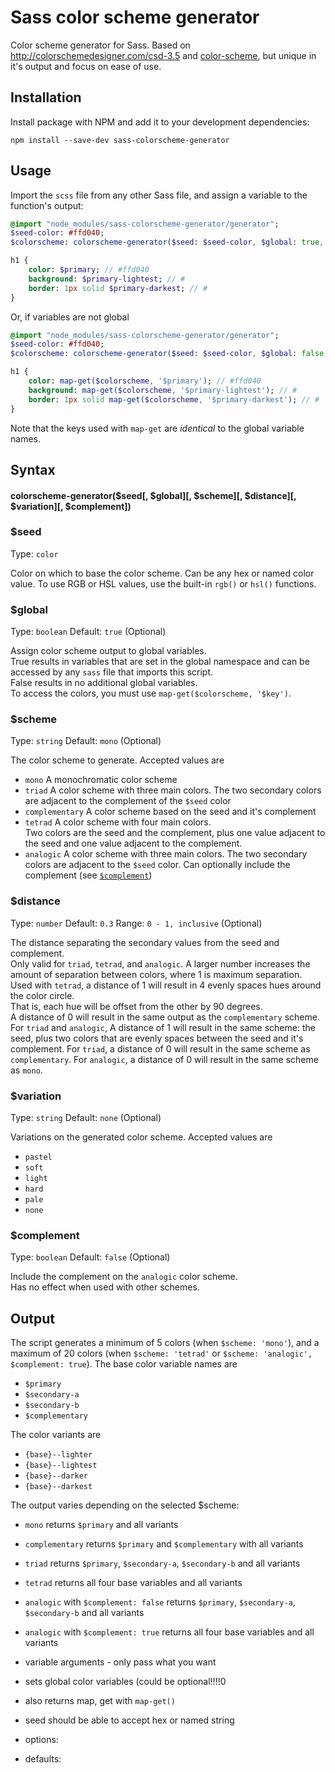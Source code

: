 # Sass color scheme generator
Color scheme generator for Sass.  Based on http://colorschemedesigner.com/csd-3.5 and [color-scheme](https://www.npmjs.com/package/color-scheme), but unique in it's output and focus on ease of use.



## Installation

Install package with NPM and add it to your development dependencies:

`npm install --save-dev sass-colorscheme-generator`



## Usage

Import the `scss` file from any other Sass file, 
and assign a variable to the function's output:

```sass
@import "node_modules/sass-colorscheme-generator/generator";
$seed-color: #ffd040;
$colorscheme: colorscheme-generator($seed: $seed-color, $global: true, $scheme: 'mono');

h1 {
    color: $primary; // #ffd040
    background: $primary-lightest; // #
    border: 1px solid $primary-darkest; // #
}
```
Or, if variables are not global  

```sass
@import "node_modules/sass-colorscheme-generator/generator";
$seed-color: #ffd040;
$colorscheme: colorscheme-generator($seed: $seed-color, $global: false, $scheme: 'mono');

h1 {
    color: map-get($colorscheme, '$primary'); // #ffd040
    background: map-get($colorscheme, '$primary-lightest'); // #
    border: 1px solid map-get($colorscheme, '$primary-darkest'); // #
}
```

Note that the keys used with `map-get` are _identical_ to the global variable names. 



## Syntax

#### colorscheme-generator($seed[, $global][, $scheme][, $distance][, $variation][, $complement])

### $seed
Type: `color`

Color on which to base the color scheme.  Can be any hex or named color value.
To use RGB or HSL values, use the built-in `rgb()` or `hsl()` functions.
    
### $global 
Type: `boolean` Default: `true` (Optional)

Assign color scheme output to global variables.  
True results in variables that are set in the global namespace and can be 
accessed by any `sass` file that imports this script.  
False results in no additional global variables.  
To access the colors, you must use `map-get($colorscheme, '$key')`.
    
### $scheme 
Type: `string` Default: `mono` (Optional)

The color scheme to generate.  Accepted values are

* `mono` A monochromatic color scheme
* `triad` A color scheme with three main colors. 
The two secondary colors are adjacent to the complement of the `$seed` color
* `complementary` A color scheme based on the seed and it's complement
* `tetrad` A color scheme with four main colors.  
Two colors are the seed and the complement, plus one value adjacent to the seed and one value adjacent to the complement.
* `analogic` A color scheme with three main colors. 
The two secondary colors are adjacent to the `$seed` color.  Can optionally include the complement (see [`$complement`](#syntax)) 

### $distance
Type: `number` Default: `0.3` Range: `0 - 1, inclusive` (Optional)

The distance separating the secondary values from the seed and complement.  
Only valid for `triad`, `tetrad`, and `analogic`.
A larger number increases the amount of separation between colors, where 1 is maximum separation.  
Used with `tetrad`, a distance of 1 will result in 4 evenly spaces hues around the color circle.  
That is, each hue will be offset from the other by 90 degrees.  
A distance of 0 will result in the same output as the `complementary` scheme.
For `triad` and `analogic`, A distance of 1 will result in the same scheme: 
the seed, plus two colors that are evenly spaces between the seed and it's complement.
For `triad`, a distance of 0 will result in the same scheme as `complementary`.
For `analogic`, a distance of 0 will result in the same scheme as `mono`.
    
### $variation
Type: `string` Default: `none` (Optional)

Variations on the generated color scheme.  Accepted values are
    
* `pastel`
* `soft`
* `light`
* `hard`
* `pale`
* `none`

### $complement
Type: `boolean` Default: `false` (Optional)

Include the complement on the `analogic` color scheme.  
Has no effect when used with other schemes. 


## Output

The script generates a minimum of 5 colors (when `$scheme: 'mono'`), 
and a maximum of 20 colors (when `$scheme: 'tetrad'` or `$scheme: 'analogic', $complement: true`).
The base color variable names are

* `$primary`
* `$secondary-a`
* `$secondary-b`
* `$complementary`

The color variants are

* `{base}--lighter`
* `{base}--lightest`
* `{base}--darker`
* `{base}--darkest`

The output varies depending on the selected $scheme:

* `mono` returns `$primary` and all variants
* `complementary` returns `$primary` and `$complementary` with all variants 
* `triad` returns `$primary`, `$secondary-a`, `$secondary-b` and all variants
* `tetrad` returns all four base variables and all variants
* `analogic` with `$complement: false` returns `$primary`, `$secondary-a`, `$secondary-b` and all variants
* `analogic` with `$complement: true` returns all four base variables and all variants



* variable arguments - only pass what you want
* sets global color variables (could be optional!!!!0
* also returns map, get with `map-get()`
* seed should be able to accept hex or named string
* options:
* defaults:
